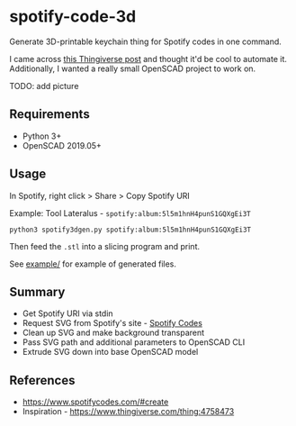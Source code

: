 # spotify-code-3d

Generate 3D-printable keychain thing for Spotify codes in one command.

I came across [this Thingiverse post](https://www.thingiverse.com/thing:4758473) and thought it'd be cool to
automate it. Additionally, I wanted a really small OpenSCAD project to work on.

TODO: add picture

## Requirements

- Python 3+
- OpenSCAD 2019.05+

## Usage

In Spotify, right click > Share > Copy Spotify URI

Example: Tool Lateralus - `spotify:album:5l5m1hnH4punS1GQXgEi3T`

`python3 spotify3dgen.py spotify:album:5l5m1hnH4punS1GQXgEi3T`

Then feed the `.stl` into a slicing program and print.

See [example/](example/) for example of generated files.

## Summary

- Get Spotify URI via stdin
- Request SVG from Spotify's site - [Spotify Codes](https://www.spotifycodes.com/#create)
- Clean up SVG and make background transparent
- Pass SVG path and additional parameters to OpenSCAD CLI
- Extrude SVG down into base OpenSCAD model

## References

- https://www.spotifycodes.com/#create
- Inspiration - https://www.thingiverse.com/thing:4758473
